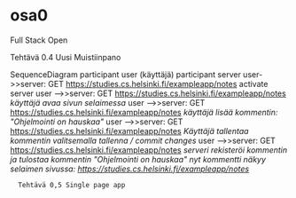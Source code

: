 # osa0
Full Stack Open

Tehtävä 0.4 Uusi Muistiinpano

SequenceDiagram 
   participant user (käyttäjä)
   participant server
   user->>server: GET https://studies.cs.helsinki.fi/exampleapp/notes
    activate server
    user -->>server: GET https://studies.cs.helsinki.fi/exampleapp/notes
    *käyttäjä avaa sivun selaimessa*
    user -->>server: GET https://studies.cs.helsinki.fi/exampleapp/notes
    *käyttäjä lisää kommentin: "Ohjelmointi on hauskaa"*
    user -->>server: GET https://studies.cs.helsinki.fi/exampleapp/notes
    *Käyttäjä tallentaa kommentin valitsemalla tallenna / commit changes*
      user -->>server: GET https://studies.cs.helsinki.fi/exampleapp/notes
      *serveri rekisteröi kommentin ja tulostaa kommentin "Ohjelmointi on hauskaa"*
      *nyt kommentti näkyy selaimen sivussa: https://studies.cs.helsinki.fi/exampleapp/notes*

      Tehtävä 0,5 Single page app

    
